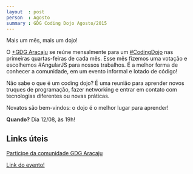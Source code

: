 ```yaml
---
layout  : post
person  : Agosto
summary : GDG Coding Dojo Agosto/2015
---
```


Mais um mês, mais um dojo!

O [+GDG Aracaju](https://plus.google.com/117712497785310292400) se reúne mensalmente para um [#CodingDojo](https://plus.google.com/explore/CodingDojo) nas primeiras quartas-feiras de cada mês. Esse mês fizemos uma votação e escolhemos #AngularJS  para nossos trabalhos. É a melhor forma de conhecer a comunidade, em um evento informal e lotado de código!

Não sabe o que é um coding dojo? É uma reunião para aprender novos truques de programação, fazer networking e entrar em contato com tecnologias diferentes ou novas práticas.

Novatos são bem-vindos: o dojo é o melhor lugar para aprender!﻿

**Quando?** Dia 12/08, às 19h!

## Links úteis

[Participe da comunidade GDG Aracaju](http://plus.google.com/communities/100418157558568471841)

[Link do evento!](https://goo.gl/h4AE4I)
